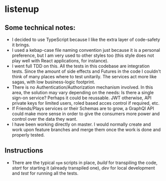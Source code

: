 # listenup

## Some technical notes:

- I decided to use TypeScript because I like the extra layer of code-safety it brings.
- I used a kebap-case file naming convention just because it is a personal preference, but I am very used to other styles too (this style does not play well with React applications, for instance).
- I went full TDD on this. All the tests in this codebase are integration tests. Since the amount of side effects and Futures in the code I couldn't think of many places where to test unitarily. The services act more like sagas, with low business-logic footprint.
- There is no Authentication/Authorization mechanism involved. In this area, the solution may vary depending on the needs: Is there a single sign-on service? Perhaps it could be reussable. JWT otherwise, API private keys for limited users, roled based acces control if required, etc.
- If Friends/Plays services or their Schemas are to grow, a GraphQl API could make more sense in order to give the consumers more power and control over the data they want.
- I have been working directly on master. I would normally create and work upon feature branches and merge them once the work is done and properly tested.

## Instructions

- There are the typical `npm` scripts in place, *build* for transpiling the code, *start* for starting it (already transpiled one), *dev* for local development and *test* for running all the tests. 
